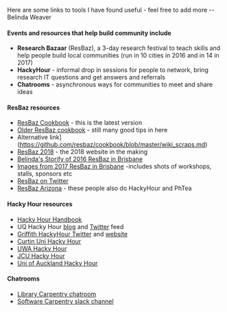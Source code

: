 Here are some links to tools I have found useful - feel free to add more -- Belinda Weaver

#### Events and resources that help build community include 

- **Research Bazaar** (ResBaz), a 3-day research festival 
to teach skills and help people build local communities (run in 10 cities in 2016 and in 14 in 2017)
- **HackyHour** - informal drop in sessions for people to network, bring research IT questions and get answers and referrals
- **Chatrooms** - asynchronous ways for communities to meet and share ideas
    
#### ResBaz resources

- [ResBaz Cookbook](https://www.gitbook.com/book/heydejan/resbaz-cookbook/details) - this is the latest version
- [Older ResBaz cookbook](https://github.com/resbaz/cookbook/wiki) - still many good tips in here
- Alternative link](https://github.com/resbaz/cookbook/blob/master/wiki_scraps.md)
- [ResBaz 2018](https://resbaz.github.io/resbaz2018/) - the 2018 website in the making
- [Belinda's Storify of 2016 ResBaz in Brisbane](https://storify.com/cloudaus/brisbane-research-bazaar)
- [Images from 2017 ResBaz in Brisbane](https://www.flickr.com/photos/100739735@N06/with/32743902091/) -includes shots of workshops, stalls, sponsors etc
- [ResBaz on Twitter](https://twitter.com/resbaz)
- [ResBaz Arizona](https://twitter.com/resbazaz) - these people also do HackyHour and PhTea

#### Hacky Hour resources

- [Hacky Hour Handbook](https://github.com/amandamiotto/HackyHourHandbook)
- UQ Hacky Hour [blog](https://hackyhourstluc.wordpress.com/) and [Twitter](https://twitter.com/hackyhourstluc) feed
- [Griffith HackyHour Twitter](https://twitter.com/hackyhourgu) and [website](https://hackyhourgriffith.wordpress.com/)
- [Curtin Uni Hacky Hour](https://twitter.com/CUHackyHour)
- [UWA Hacky Hour](https://twitter.com/HackyHourUWA)
- [JCU Hacky Hour](https://twitter.com/JCUHackyHour)
- [Uni of Auckland Hacky Hour](https://twitter.com/uoahackyhour)

#### Chatrooms

- [Library Carpentry chatroom](https://gitter.im/LibraryCarpentry/Lobby)
- [Software Carpentry slack channel](https://swc-slack-invite.herokuapp.com/)
